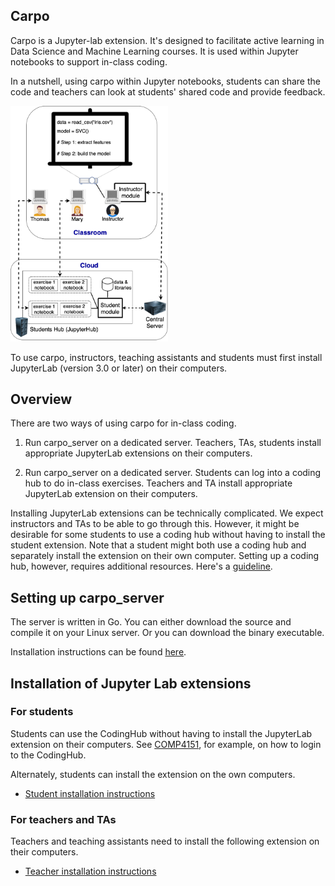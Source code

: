 ## Carpo
Carpo is a Jupyter-lab extension. It's designed to facilitate active learning in Data Science and Machine Learning courses. It is used within Jupyter notebooks to support in-class coding. 

In a nutshell, using carpo within Jupyter notebooks, students can share the code and teachers can look at students' shared code and provide feedback.

<img src="./architecture.png" width="50%"/>

To use carpo, instructors, teaching assistants and students must first install JupyterLab (version 3.0 or later) on their computers.

## Overview 
There are two ways of using carpo for in-class coding.

1. Run carpo_server on a dedicated server. Teachers, TAs, students install appropriate JupyterLab extensions on their computers.

2. Run carpo_server on a dedicated server. Students can log into a coding hub to do in-class exercises. Teachers and TA install appropriate JupyterLab extension on their computers.

Installing JupyterLab extensions can be technically complicated.  We expect instructors and TAs to be able to go through this. However, it might be desirable for some students to use a coding hub without having to install the student extension.  Note that a student might both use a coding hub and separately install the extension on their own computer.  Setting up a coding hub, however, requires additional resources. Here's a [guideline](CodingHub/README.md).

## Setting up carpo_server

The server is written in Go.  You can either download the source and compile it on your Linux 
server.  Or you can download the binary executable.

Installation instructions can be found [here](carpo_server).

## Installation of Jupyter Lab extensions

### For students
Students can use the CodingHub without having to install the JupyterLab extension on their computers.  See [COMP4151](CodingHub/COMP4151.md), for example, on how to login to the CodingHub.

Alternately, students can install the extension on the own computers.
* [Student installation instructions](carpo_student/INSTALL.md)

### For teachers and TAs
Teachers and teaching assistants need to install the following extension on their computers.
* [Teacher installation instructions](carpo_teacher/README.md)
